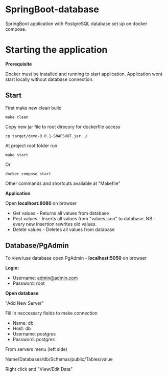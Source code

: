 # SpringBoot-database
SpringBoot application with PostgreSQL database set up on docker compose.

# Starting the application

**Prerequisite**

Docker must be installed and running to start application. 
Application wont start locally without database connection.

## Start

First make new clean build

```
make clean
```
Copy new jar file to root direcory for dockerfile access

```
cp target/demo-0.0.1-SNAPSHOT.jar ./
```

At project root folder run 
```
make start
```
Or
```
docker compose start
```

Other commands and shortcuts available at "Makefile"

**Application**

Open **localhost:8080** on browser

* Get values - Returns all values from database
* Post values - Inserts all values from "values.json" to database. 
NB - every new insertion rewrites old values.
* Delete values - Deletes all values from database

## Database/PgAdmin

To view/use database open PgAdmin - **localhost:5050** on browser

**Login:**

* Username: admin@admin.com
* Password: root

**Open database**

"Add New Server"

Fill in neccessary fields to make connection

* Name: db
* Host: db
* Username: postgres
* Password: postgres

From servers menu (left side)

Name/Databases/db/Schemas/public/Tables/value

Right click and "View/Edit Data"